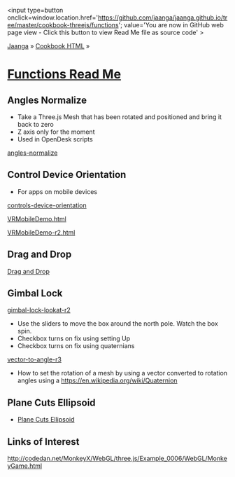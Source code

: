 <span style=display:none; >[You are now in GitHub source code view - click this link to view Read Me file as a web page]( http://jaanga.github.io/cookbook-threejs/functions/index.html "View file as a web page." ) </span>
<input type=button onclick=window.location.href='https://github.com/jaanga/jaanga.github.io/tree/master/cookbook-threejs/functions'; value='You are now in GitHub web page view - Click this button to view Read Me file as source code' >

[Jaanga]( http://jaanga.github.io ) &raquo; [Cookbook HTML]( http://jaanga.github.io/cookbook-html/  ) &raquo;

[Functions Read Me]( index.html )
===

## Angles Normalize

* Take a Three.js Mesh that has been rotated and positioned and bring it back to zero
* Z axis only for the moment
* Used in OpenDesk scripts

[angles-normalize]( angles-normalize/angles-normalize-r1.html )


## Control Device Orientation

* For apps on mobile devices

[controls-device-orientation]( ./controls-device-orientation/misc_controls_deviceorientation-ta-r1.html )

[VRMobileDemo.html]( ./controls-device-orientation/VRMobileDemo.html )

[VRMobileDemo-r2.html]( ./controls-device-orientation/VRMobileDemo-r2.html )


## Drag and Drop

[Drag and Drop]( ./drag-and-drop/index.html )


## Gimbal Lock

[gimbal-lock-lookat-r2]( ./gimbal-lock/gimbal-lock-lookat-r2.html )

* Use the sliders to move the box around the north pole. Watch the box spin.
* Checkbox turns on fix using setting Up
* Checkbox turns on fix using quaternians

[vector-to-angle-r3]( ./gimbal-lock/vector-to-angle-r3.html )

* How to set the rotation of a mesh by using a vector converted to rotation angles using a https://en.wikipedia.org/wiki/Quaternion

## Plane Cuts Ellipsoid

* [Plane Cuts Ellipsoid]( http://jaanga.github.io/cookbook-threejs/functions/plane-cuts-ellipsoid/plane-cuts-ellipsoid-r1.html )

## Links of Interest

<http://codedan.net/MonkeyX/WebGL/three.js/Example_0006/WebGL/MonkeyGame.html>